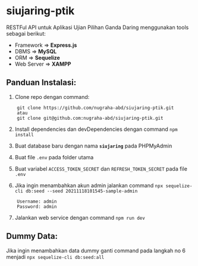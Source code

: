 # siujaring-ptik
RESTFul API untuk Aplikasi Ujian Pilihan Ganda Daring menggunakan tools sebagai berikut:

- Framework => **Express.js**
- DBMS => **MySQL** 
- ORM => **Sequelize**
- Web Server => **XAMPP**

## Panduan Instalasi:
1. Clone repo dengan command:
```
    git clone https://github.com/nugraha-abd/siujaring-ptik.git 
    atau 
    git clone git@github.com:nugraha-abd/siujaring-ptik.git
```

2. Install dependencies dan devDependencies dengan command `npm install`

3. Buat database baru dengan nama **`siujaring`** pada PHPMyAdmin

4. Buat file `.env` pada folder utama

5. Buat variabel `ACCESS_TOKEN_SECRET` dan `REFRESH_TOKEN_SECRET` pada file `.env`

6. Jika ingin menambahkan akun admin jalankan command `npx sequelize-cli db:seed --seed 20211118101545-sample-admin`
```
    Username: admin
    Password: admin
```

7. Jalankan web service dengan command `npm run dev`

## Dummy Data:
Jika ingin menambahkan data dummy ganti command pada langkah no 6 menjadi `npx sequelize-cli db:seed:all`
